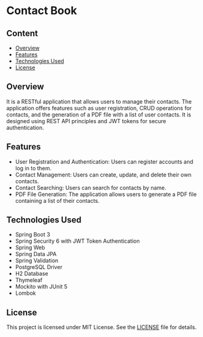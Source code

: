 # Contact Book

## Content

* [Overview](#overview)
* [Features](#features)
* [Technologies Used](#technologies-used)
* [License](#license)

## Overview

It is a RESTful application that allows users to manage their contacts. The application offers features such as user registration, CRUD operations for contacts, and the generation of a PDF file with a list of user contacts. 
It is designed using REST API principles and JWT tokens for secure authentication.

## Features

* User Registration and Authentication: Users can register accounts and log in to them.
* Contact Management: Users can create, update, and delete their own contacts.
* Contact Searching: Users can search for contacts by name.
* PDF File Generation: The application allows users to generate a PDF file containing a list of their contacts.

## Technologies Used

* Spring Boot 3
* Spring Security 6 with JWT Token Authentication
* Spring Web
* Spring Data JPA
* Spring Validation
* PostgreSQL Driver
* H2 Database
* Thymeleaf
* Mockito with JUnit 5
* Lombok

## License

This project is licensed under MIT License. See the [LICENSE](https://github.com/artsol0/phonecontacts/blob/master/LICENSE) file for details.

